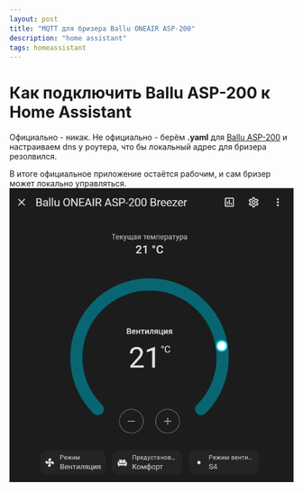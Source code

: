 ```yaml
---
layout: post
title: "MQTT для бризера Ballu ONEAIR ASP-200"
description: "home assistant"
tags: homeassistant
---
```


# Как подключить Ballu ASP-200 к Home Assistant

Официально - никак. Не официально - берём **.yaml** для [Ballu ASP-200](https://github.com/william-aqn/Ballu_ASP-200) и настраиваем dns у роутера, что бы локальный адрес для бризера резолвился. 


В итоге официальное приложение остаётся рабочим, и сам бризер может локально управляться.
![ballu_s200](/assets/blog/ballu/ballus200.png)